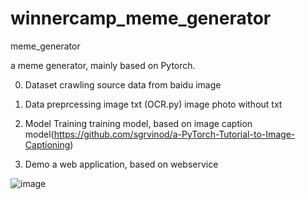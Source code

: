 # winnercamp_meme_generator
meme_generator

a meme generator, mainly based on Pytorch.

0. Dataset
crawling source data from baidu image

1. Data preprcessing
image txt (OCR.py)
image photo without txt

2. Model Training
training model, based on image caption model(https://github.com/sgrvinod/a-PyTorch-Tutorial-to-Image-Captioning)

3. Demo
a web application, based on webservice

![image](https://github.com/roundchuan/winnercamp_meme_generator/blob/master/sample/a.jpg)

